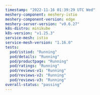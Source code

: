 ```yaml
---
timestamp: "2022-11-16 01:39:29 UTC Wed"
meshery-component: meshery-istio
meshery-component-version: edge
meshery-server-version: "v0.6.27"
k8s-distro: minikube
k8s-version: "v1.25.3"
service-mesh: istio
service-mesh-version: "1.16.0"
tests:
  pod/istiod: "Running"
  pod/details: "Running"
  pod/productpage: "Running"
  pod/ratings: "Running"
  pod/reviews-v1: "Running"
  pod/reviews-v2: "Running"
  pod/reviews-v3: "Running"
overall-status: "passing"
---
```

